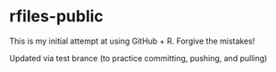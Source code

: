 # rfiles-public
This is my initial attempt at using GitHub + R. Forgive the mistakes!

Updated via test brance (to practice committing, pushing, and pulling)